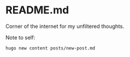 # README.md
Corner of the internet for my unfiltered thoughts.

Note to self:
```bash
hugo new content posts/new-post.md
```